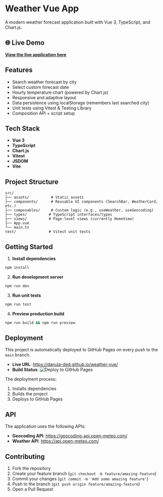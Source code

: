 # Weather Vue App

A modern weather forecast application built with Vue 3, TypeScript, and Chart.js.

## 🌐 Live Demo

**[View the live application here](https://danula-ded.github.io/weather-vue/)**

## Features

- Search weather forecast by city
- Select custom forecast date
- Hourly temperature chart (powered by Chart.js)
- Responsive and adaptive layout
- Data persistence using localStorage (remembers last searched city)
- Unit tests using Vitest & Testing Library
- Composition API + script setup

## Tech Stack

- **Vue 3**
- **TypeScript**
- **Chart.js**
- **Vitest**
- **JSDOM**
- **Vite**

## Project Structure

```
src/
├── assets/          # Static assets
├── components/      # Reusable UI components (SearchBar, WeatherCard, etc.)
├── composables/     # Custom logic (e.g., useWeather, useGeocoding)
├── types/          # TypeScript interfaces/types
├── views/          # Page-level views (currently HomeView)
├── App.vue
└── main.ts
test/               # Vitest unit tests
```

## Getting Started

1. **Install dependencies**

```bash
npm install
```

2. **Run development server**

```bash
npm run dev
```

3. **Run unit tests**

```bash
npm run test
```

4. **Preview production build**

```bash
npm run build && npm run preview
```

## Deployment

This project is automatically deployed to GitHub Pages on every push to the `main` branch.

- **Live URL**: https://danula-ded.github.io/weather-vue/
- **Build Status**: ![Deploy to GitHub Pages](https://github.com/danula-ded/weather-vue/workflows/Deploy%20to%20GitHub%20Pages/badge.svg)

The deployment process:

1. Installs dependencies
2. Builds the project
3. Deploys to GitHub Pages

## API

The application uses the following APIs:

- **Geocoding API**: https://geocoding-api.open-meteo.com/
- **Weather API**: https://api.open-meteo.com/

## Contributing

1. Fork the repository
2. Create your feature branch (`git checkout -b feature/amazing-feature`)
3. Commit your changes (`git commit -m 'Add some amazing feature'`)
4. Push to the branch (`git push origin feature/amazing-feature`)
5. Open a Pull Request
